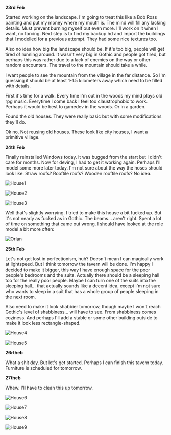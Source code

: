 **23rd Feb**

Started working on the landscape. I'm going to treat this like a Bob Ross painting and put my money where my mouth is. 
The mind will fill any lacking details. Must prevent burning myself out even more. I'll work on it when I want, no forcing.
Next step is to find my backup hd and import the buildings that I modelled for a previous attempt. They had some nice textures too.

Also no idea how big the landscape should be. If it's too big, people will get tired of running around. It wasn't very big in Gothic
and people got tired, but perhaps this was rather due to a lack of enemies on the way or other random encounters. The travel to the
mountain should take a while.

I want people to see the mountain from the village in the far distance. So I'm guessing it should be at least 1-1.5 kilometers away
which need to be filled with details.

First it's time for a walk. Every time I'm out in the woods my mind plays old rpg music. Everytime I come back I feel too 
claustrophobic to work. Perhaps it would be best to gamedev in the woods. Or in a garden.

Found the old houses. They were really basic but with some modifications they'll do.

Ok no. Not reusing old houses. These look like city houses, I want a primitive village.



**24th Feb**

Finally reinstalled Windows today. It was bugged from the start but I didn't care for months. Now for deving, 
I had to get it working again. Perhaps I'll model some more later today. I'm not sure about the way the hoses should look like.
Straw roofs? Rooftile roofs? Wooden rooftile roofs? No idea.

![House1](https://i.imgur.com/ZHzNRqU.png)

![House2](https://i.imgur.com/lJm8CRw.png)

![House3](https://i.imgur.com/fala30w.png)

Well that's slightly worrying. I tried to make this house a bit fucked up. But it's not nearly as fucked as in Gothic. The beams... aren't right. Spent a lot of time on something that came out wrong. I should have looked at the role model a bit more often:

![Orlan](http://mondgesaenge.de/G2ADB/screens/orte/taverne.jpg)



**25th Feb**

Let's not get lost in perfectionism, huh? Doesn't mean I can magically work at lightspeed. But I think tomorrow the tavern will be done. I'm happy I decided to make it bigger, this way I have enough space for the poor people's bedrooms and the suits. Actually there should be a sleeping hall too for the really poor people. Maybe I can turn one of the suits into the sleeping hall... that actually sounds like a decent idea, except I'm not sure who wants to sleep in a suit that has a whole group of people sleeping in the next room.

Also need to make it look shabbier tomorrow, though maybe I won't reach Gothic's level of shabbiness... will have to see. From shabbiness comes coziness. And perhaps I'll add a stable or some other building outside to make it look less rectangle-shaped.

![House4](https://i.imgur.com/W1yryOk.png)

![House5](https://i.imgur.com/iLm0v54.png)

**26rtheb**

What a shit day. But let's get started. Perhaps I can finish this tavern today. Furniture is scheduled for tomorrow.

**27theb**

Whew. I'll have to clean this up tomorrow.

![House6](https://i.imgur.com/zsifGem.png)

![House7](https://i.imgur.com/4rad3Fy.png)

![House8](https://i.imgur.com/rn1eRCw.png)

![House9](https://i.imgur.com/joS0oTO.jpg)
